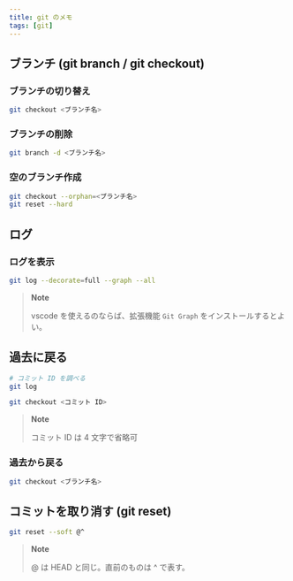 ```yaml
---
title: git のメモ
tags: [git]
---
```


## ブランチ (git branch / git checkout)
### ブランチの切り替え
```bash
git checkout <ブランチ名>
```

### ブランチの削除
```bash
git branch -d <ブランチ名>
```

### 空のブランチ作成

```bash
git checkout --orphan=<ブランチ名>
git reset --hard
```

## ログ
### ログを表示
```bash
git log --decorate=full --graph --all
```

> **Note**
> 
> vscode を使えるのならば、拡張機能 `Git Graph` をインストールするとよい。

## 過去に戻る
```bash
# コミット ID を調べる
git log

git checkout <コミット ID>
```

> **Note**
> 
> コミット ID は 4 文字で省略可

### 過去から戻る
```bash
git checkout <ブランチ名>
```

## コミットを取り消す (git reset)
```bash
git reset --soft @^
```

> **Note**
> 
> @ は HEAD と同じ。直前のものは ^ で表す。

